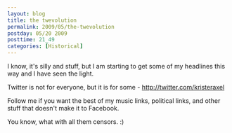 ```yaml
---
layout: blog
title: the twevolution
permalink: 2009/05/the-twevolution
postday: 05/20 2009
posttime: 21_49
categories: [Historical]
---
```


<p>I know, it's silly and stuff, but I am starting to get some of my headlines this way and I have seen the light.</p>
<p>Twitter is not for everyone, but it is for some - <a href="http://twitter.com/kristeraxel" title="http://twitter.com/kristeraxel">http://twitter.com/kristeraxel</a></p>
<p>Follow me if you want the best of my music links, political links, and other stuff that doesn't make it to Facebook.</p>
<p>You know, what with all them censors. :)</p>
